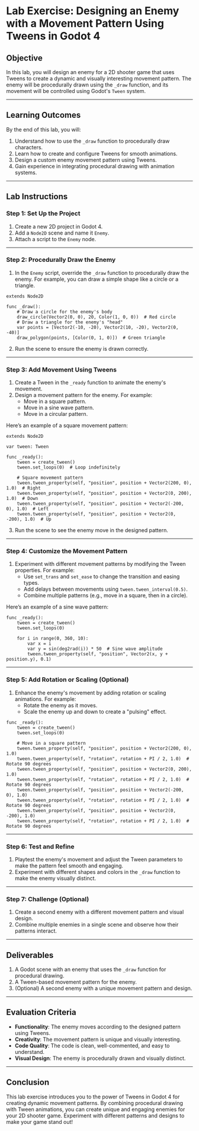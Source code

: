 # Lab Exercise: Designing an Enemy with a Movement Pattern Using Tweens in Godot 4

## Objective
In this lab, you will design an enemy for a 2D shooter game that uses Tweens to create a dynamic and visually interesting movement pattern. The enemy will be procedurally drawn using the `_draw` function, and its movement will be controlled using Godot's `Tween` system.

---

## Learning Outcomes
By the end of this lab, you will:
1. Understand how to use the `_draw` function to procedurally draw characters.
2. Learn how to create and configure Tweens for smooth animations.
3. Design a custom enemy movement pattern using Tweens.
4. Gain experience in integrating procedural drawing with animation systems.

---

## Lab Instructions

### Step 1: Set Up the Project
1. Create a new 2D project in Godot 4.
2. Add a `Node2D` scene and name it `Enemy`.
3. Attach a script to the `Enemy` node.

---

### Step 2: Procedurally Draw the Enemy
1. In the `Enemy` script, override the `_draw` function to procedurally draw the enemy. For example, you can draw a simple shape like a circle or a triangle.

```gdscript
extends Node2D

func _draw():
    # Draw a circle for the enemy's body
    draw_circle(Vector2(0, 0), 20, Color(1, 0, 0))  # Red circle
    # Draw a triangle for the enemy's "head"
    var points = [Vector2(-10, -20), Vector2(10, -20), Vector2(0, -40)]
    draw_polygon(points, [Color(0, 1, 0)])  # Green triangle
```

2. Run the scene to ensure the enemy is drawn correctly.

---

### Step 3: Add Movement Using Tweens
1. Create a Tween in the `_ready` function to animate the enemy's movement.
2. Design a movement pattern for the enemy. For example:
   - Move in a square pattern.
   - Move in a sine wave pattern.
   - Move in a circular pattern.

Here’s an example of a square movement pattern:

```gdscript
extends Node2D

var tween: Tween

func _ready():
    tween = create_tween()
    tween.set_loops(0)  # Loop indefinitely

    # Square movement pattern
    tween.tween_property(self, "position", position + Vector2(200, 0), 1.0)  # Right
    tween.tween_property(self, "position", position + Vector2(0, 200), 1.0)  # Down
    tween.tween_property(self, "position", position + Vector2(-200, 0), 1.0)  # Left
    tween.tween_property(self, "position", position + Vector2(0, -200), 1.0)  # Up
```

3. Run the scene to see the enemy move in the designed pattern.

---

### Step 4: Customize the Movement Pattern
1. Experiment with different movement patterns by modifying the Tween properties. For example:
   - Use `set_trans` and `set_ease` to change the transition and easing types.
   - Add delays between movements using `tween.tween_interval(0.5)`.
   - Combine multiple patterns (e.g., move in a square, then in a circle).

Here’s an example of a sine wave pattern:

```gdscript
func _ready():
    tween = create_tween()
    tween.set_loops(0)

    for i in range(0, 360, 10):
        var x = i
        var y = sin(deg2rad(i)) * 50  # Sine wave amplitude
        tween.tween_property(self, "position", Vector2(x, y + position.y), 0.1)
```

---

### Step 5: Add Rotation or Scaling (Optional)
1. Enhance the enemy's movement by adding rotation or scaling animations. For example:
   - Rotate the enemy as it moves.
   - Scale the enemy up and down to create a "pulsing" effect.

```gdscript
func _ready():
    tween = create_tween()
    tween.set_loops(0)

    # Move in a square pattern
    tween.tween_property(self, "position", position + Vector2(200, 0), 1.0)
    tween.tween_property(self, "rotation", rotation + PI / 2, 1.0)  # Rotate 90 degrees
    tween.tween_property(self, "position", position + Vector2(0, 200), 1.0)
    tween.tween_property(self, "rotation", rotation + PI / 2, 1.0)  # Rotate 90 degrees
    tween.tween_property(self, "position", position + Vector2(-200, 0), 1.0)
    tween.tween_property(self, "rotation", rotation + PI / 2, 1.0)  # Rotate 90 degrees
    tween.tween_property(self, "position", position + Vector2(0, -200), 1.0)
    tween.tween_property(self, "rotation", rotation + PI / 2, 1.0)  # Rotate 90 degrees
```

---

### Step 6: Test and Refine
1. Playtest the enemy's movement and adjust the Tween parameters to make the pattern feel smooth and engaging.
2. Experiment with different shapes and colors in the `_draw` function to make the enemy visually distinct.

---

### Step 7: Challenge (Optional)
1. Create a second enemy with a different movement pattern and visual design.
2. Combine multiple enemies in a single scene and observe how their patterns interact.

---

## Deliverables
1. A Godot scene with an enemy that uses the `_draw` function for procedural drawing.
2. A Tween-based movement pattern for the enemy.
3. (Optional) A second enemy with a unique movement pattern and design.

---

## Evaluation Criteria
- **Functionality**: The enemy moves according to the designed pattern using Tweens.
- **Creativity**: The movement pattern is unique and visually interesting.
- **Code Quality**: The code is clean, well-commented, and easy to understand.
- **Visual Design**: The enemy is procedurally drawn and visually distinct.

---

## Conclusion
This lab exercise introduces you to the power of Tweens in Godot 4 for creating dynamic movement patterns. By combining procedural drawing with Tween animations, you can create unique and engaging enemies for your 2D shooter game. Experiment with different patterns and designs to make your game stand out!